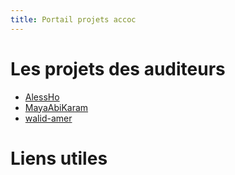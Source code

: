 ```yaml
---
title: Portail projets accoc
---
```


# Les projets des auditeurs

* [AlessHo](https://github.com/AlessHo/Accov_Projet_2017)
* [MayaAbiKaram](https://github.com/MayaAbiKaram/projet2017_ACCOV)
* [walid-amer](https://github.com/AlessHo/Accov_Projet_2017)

# Liens utiles

